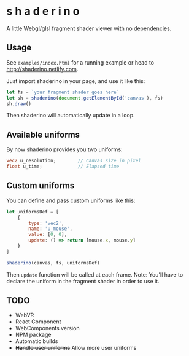 # s h a d e r i n o

A little Webgl/glsl fragment shader viewer with no dependencies.

## Usage

See `examples/index.html` for a running example or head to http://shaderino.netlify.com.

Just import shaderino in your page, and use it like this:

```javascript
let fs = `your fragment shader goes here`
let sh = shaderino(document.getElementById('canvas'), fs)
sh.draw()
```

Then shaderino will automatically update in a loop.

## Available uniforms

By now shaderino provides you two uniforms:

```glsl
vec2 u_resolution;        // Canvas size in pixel
float u_time;             // Elapsed time
```

## Custom uniforms

You can define and pass custom uniforms like this:

```javascript
let uniformsDef = [
    {
        type: 'vec2',
        name: 'u_mouse',
        value: [0, 0],
        update: () => return [mouse.x, mouse.y]
    }
]

shaderino(canvas, fs, uniformsDef)
```

Then `update` function will be called at each frame.
Note: You'll have to declare the uniform in the fragment shader in order to use it.

## TODO

- WebVR
- React Component
- WebComponents version
- NPM package
- Automatic builds
- ~~Handle user uniforms~~ Allow more user uniforms